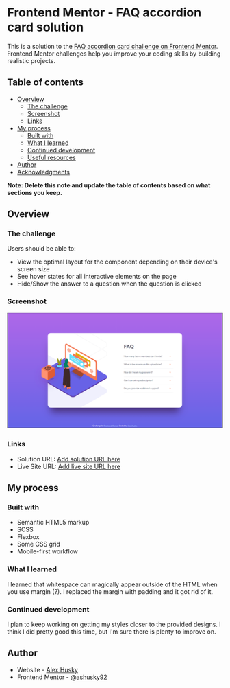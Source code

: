 # Frontend Mentor - FAQ accordion card solution

This is a solution to the [FAQ accordion card challenge on Frontend Mentor](https://www.frontendmentor.io/challenges/faq-accordion-card-XlyjD0Oam). Frontend Mentor challenges help you improve your coding skills by building realistic projects.

## Table of contents

- [Overview](#overview)
  - [The challenge](#the-challenge)
  - [Screenshot](#screenshot)
  - [Links](#links)
- [My process](#my-process)
  - [Built with](#built-with)
  - [What I learned](#what-i-learned)
  - [Continued development](#continued-development)
  - [Useful resources](#useful-resources)
- [Author](#author)
- [Acknowledgments](#acknowledgments)

**Note: Delete this note and update the table of contents based on what sections you keep.**

## Overview

### The challenge

Users should be able to:

- View the optimal layout for the component depending on their device's screen size
- See hover states for all interactive elements on the page
- Hide/Show the answer to a question when the question is clicked

### Screenshot

![](./screenshot.png)

### Links

- Solution URL: [Add solution URL here](https://github.com/ashusky92/faq-accordion-card)
- Live Site URL: [Add live site URL here](https://ashusky92.github.io/faq-accordion-card/)

## My process

### Built with

- Semantic HTML5 markup
- SCSS
- Flexbox
- Some CSS grid
- Mobile-first workflow

### What I learned

I learned that whitespace can magically appear outside of the HTML when you use margin (?). I replaced the margin with padding and it got rid of it.

### Continued development

I plan to keep working on getting my styles closer to the provided designs. I think I did pretty good this time, but I'm sure there is plenty to improve on.

## Author

- Website - [Alex Husky](https://www.alexhusky.com)
- Frontend Mentor - [@ashusky92](https://www.frontendmentor.io/profile/ashusky92)

